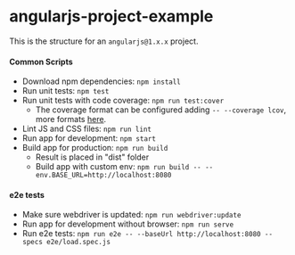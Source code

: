 angularjs-project-example
===
This is the structure for an `angularjs@1.x.x` project.

#### Common Scripts
* Download npm dependencies: `npm install`
* Run unit tests: `npm test`
* Run unit tests with code coverage: `npm run test:cover`
  * The coverage format can be configured adding `-- --coverage lcov`, more formats [here](https://github.com/karma-runner/karma-coverage/blob/HEAD/docs/configuration.md).
* Lint JS and CSS files: `npm run lint`
* Run app for development: `npm start`
* Build app for production: `npm run build`
  * Result is placed in "dist" folder
  * Build app with custom env: `npm run build -- --env.BASE_URL=http://localhost:8080`

#### e2e tests
* Make sure webdriver is updated: `npm run webdriver:update`
* Run app for development without browser: `npm run serve`
* Run e2e tests: `npm run e2e -- --baseUrl http://localhost:8080 --specs e2e/load.spec.js`
